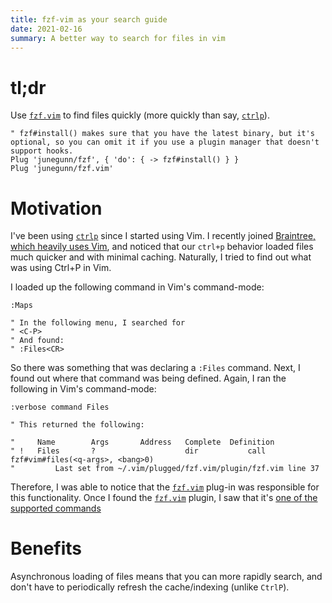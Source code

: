 ```yaml
---
title: fzf-vim as your search guide
date: 2021-02-16
summary: A better way to search for files in vim
---
```


# tl;dr

Use [`fzf.vim`](https://github.com/junegunn/fzf.vim) to find files quickly (more quickly than say, [`ctrlp`](https://github.com/kien/ctrlp.vim)).

```vim
" fzf#install() makes sure that you have the latest binary, but it's optional, so you can omit it if you use a plugin manager that doesn't support hooks.
Plug 'junegunn/fzf', { 'do': { -> fzf#install() } }
Plug 'junegunn/fzf.vim'
```

# Motivation

I've been using [`ctrlp`](https://github.com/kien/ctrlp.vim) since I started
using Vim. I recently joined [Braintree, which heavily uses
Vim](https://github.com/braintreeps/vim_dotfiles), and noticed that our
`ctrl+p` behavior loaded files much quicker and with minimal caching.
Naturally, I tried to find out what was using Ctrl+P in Vim.

I loaded up the following command in Vim's command-mode:

```vim
:Maps

" In the following menu, I searched for
" <C-P> 
" And found:
" :Files<CR>
```

So there was something that was declaring a `:Files` command. Next, I found out where that command was being defined. Again, I ran the following in Vim's command-mode:

```vim
:verbose command Files

" This returned the following:

"     Name        Args       Address   Complete  Definition
" !   Files       ?                    dir           call fzf#vim#files(<q-args>, <bang>0)
"         Last set from ~/.vim/plugged/fzf.vim/plugin/fzf.vim line 37
```

Therefore, I was able to notice that the
[`fzf.vim`](https://github.com/junegunn/fzf.vim) plug-in was responsible for
this functionality. Once I found the
[`fzf.vim`](https://github.com/junegunn/fzf.vim) plugin, I saw that it's [one of the supported commands](https://github.com/junegunn/fzf.vim#commands)

# Benefits

Asynchronous loading of files means that you can more rapidly search, and don't have to periodically refresh the cache/indexing (unlike `CtrlP`).
